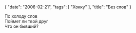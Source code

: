 {
   "date": "2006-02-21",
   "tags": [
      "Хокку"
   ],
   "title": "Без слов"
}

По холоду слов  
Поймет ли твой друг  
Что он бывший?
